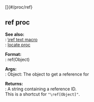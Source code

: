 []{#/proc/ref}    
## ref proc    
**See also:**    
:   [\\ref text macro](ref/DM/text/macros/ref)    
:   [locate proc](ref/proc/locate)    
<!-- -->    
**Format:**    
:   ref(Object)    
<!-- -->    
**Args:**    
:   Object: The object to get a reference for    
<!-- -->    
**Returns:**    
:   A string containing a reference ID.    
This is a shortcut for `"\ref[Object]"`.  